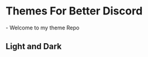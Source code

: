 <h1> Themes For Better Discord </h1>
- Welcome to my theme Repo
<h2> Light and Dark </h2>
<img="http://prntscr.com/kdg1vt">

